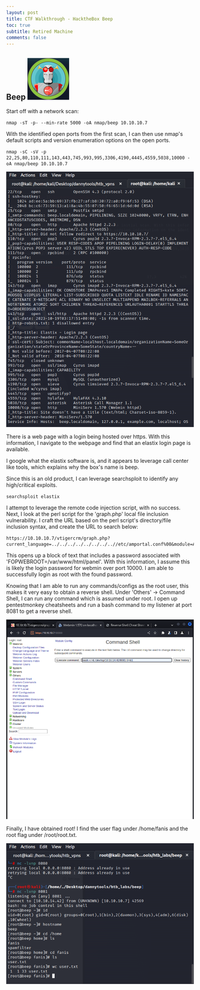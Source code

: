 ```yaml
---
layout: post
title: CTF Walkthrough - HacktheBox Beep
toc: true
subtitle: Retired Machine
comments: false
---
```


## Beep ![propic](/pictures/beep/beep.png)

Start off with a network scan:
```
nmap -sT -p- --min-rate 5000 -oA nmap/beep 10.10.10.7
```
With the identified open ports from the first scan, I can then use nmap's default scripts and version enumeration options on the open ports.

```
nmap -sC -sV -p 22,25,80,110,111,143,443,745,993,995,3306,4190,4445,4559,5038,10000 -oA nmap/beep 10.10.10.7
```

![nmap](/pictures/beep/nmap.png)

There is a web page with a login being hosted over https. With this information, I navigate to the webpage and find that an elastix login page is available.

I google what the elastix software is, and it appears to leverage call center like tools, which explains why the box's name is beep.

Since this is an old product, I can leverage searchsploit to identify any high/critical exploits.

```
searchsploit elastix
```

I attempt to leverage the remote code injection script, with no success. Next, I look at the perl script for the 'graph.php' local file inclusion vulnerability. I craft the URL based on the perl script's directory/file inclusion syntax, and create the URL to search below:

```
https://10.10.10.7/vtigercrm/graph.php?current_language=../../../../../../../..//etc/amportal.conf%00&module=Accounts&action
```
This opens up a block of text that includes a password associated with 'FOPWEBROOT=/var/www/html/panel'. With this information, I assume this is likely the login password for webmin over port 10000. I am able to successfully login as root with the found password.

Knowing that I am able to run any commands/configs as the root user, this makes it very easy to obtain a reverse shell. Under 'Others' -> Command Shell, I can run any command which is assumed under root. I open up pentestmonkey cheatsheets and run a bash command to my listener at port 8081 to get a reverse shell.

![reverse](/pictures/beep/reverse.png)

Finally, I have obtained root! I find the user flag under /home/fanis and the root flag under /root/root.txt.

![user](/pictures/beep/user.png)
